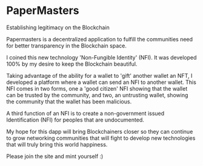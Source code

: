 # PaperMasters
Establishing legitimacy on the Blockchain

Papermasters is a decentralized application to fulfill the communities need for better transparency in the Blockchain space.

I coined this new technology 'Non-Fungible Identity' (NFI). It was developed 100% by my desire to keep the Blockchain beautiful. 

Taking advantage of the ability for a wallet to 'gift' another wallet an NFT, I developed a platform where a wallet can send an NFI to another wallet. This NFI comes in two forms, one a 'good citizen' NFI showing that the wallet can be trusted by the community, and two, an untrusting wallet, showing the community that the wallet has been malicious. 
 
A third function of an NFI is to create a non-government issued Identification (NFI) for peoples that are undocumented. 
 
My hope for this dapp will bring Blockchainers closer so they can continue to grow networking communities that will fight to develop new technologies that will truly bring this world happiness.
 
Please join the site and mint yourself :)
